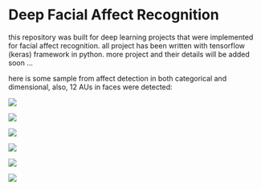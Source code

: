 # Deep Facial Affect Recognition

this repository was built for deep learning projects that were implemented for facial affect recognition.
all project has been written with tensorflow (keras) framework in python.
more project and their details will be added soon ...

here is some sample from affect detection in both categorical and dimensional, also, 12 AUs in faces were detected:

![](./AffectNet/sample_7-emotion_1.gif)

![](sample_5-dim-au.gif)

![](sample-1_emotion_au.gif)

![](sample-1_output_dim_au.gif)

![](sample-2_output_dim.gif)

![](sample-2_output_dim_au.gif)
